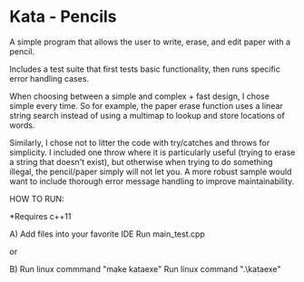# Kata - Pencils

A simple program that allows the user to write, erase, and edit paper with a pencil.

Includes a test suite that first tests basic functionality, then runs specific error handling cases.

When choosing between a simple and complex + fast design, I chose simple every time.  So for example, the paper erase function uses a linear string search instead of using a multimap to lookup and store locations of words.

Similarly, I chose not to litter the code with try/catches and throws for simplicity.  I included one throw where it is particularly useful (trying to erase a string that doesn't exist), but otherwise when trying to do something illegal, the pencil/paper simply will not let you.  A more robust sample would want to include thorough error message handling to improve maintainability.


HOW TO RUN:

*Requires c++11

A) Add files into your favorite IDE
   Run main_test.cpp

or

B) Run linux commmand "make kataexe"
   Run linux command ".\kataexe"
